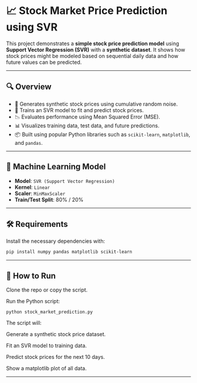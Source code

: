 # 📈 Stock Market Price Prediction using SVR

This project demonstrates a **simple stock price prediction model** using **Support Vector Regression (SVR)** with a **synthetic dataset**. It shows how stock prices might be modeled based on sequential daily data and how future values can be predicted.

---

## 🔍 Overview

- 🔢 Generates synthetic stock prices using cumulative random noise.
- 🧪 Trains an SVR model to fit and predict stock prices.
- 📉 Evaluates performance using Mean Squared Error (MSE).
- 📊 Visualizes training data, test data, and future predictions.
- 📦 Built using popular Python libraries such as `scikit-learn`, `matplotlib`, and `pandas`.

---

## 🧠 Machine Learning Model

- **Model**: `SVR (Support Vector Regression)`
- **Kernel**: `Linear`
- **Scaler**: `MinMaxScaler`
- **Train/Test Split**: 80% / 20%

---

## 🛠️ Requirements

Install the necessary dependencies with:

```bash
pip install numpy pandas matplotlib scikit-learn
```

---

## 🚀 How to Run
Clone the repo or copy the script.

Run the Python script:

```
python stock_market_prediction.py
```
The script will:

Generate a synthetic stock price dataset.

Fit an SVR model to training data.

Predict stock prices for the next 10 days.

Show a matplotlib plot of all data.

---

## 
